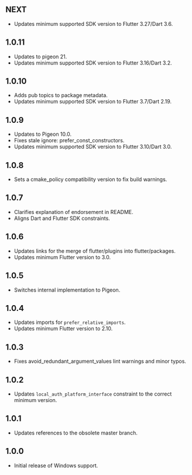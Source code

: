 ## NEXT

* Updates minimum supported SDK version to Flutter 3.27/Dart 3.6.

## 1.0.11

* Updates to pigeon 21.
* Updates minimum supported SDK version to Flutter 3.16/Dart 3.2.

## 1.0.10

* Adds pub topics to package metadata.
* Updates minimum supported SDK version to Flutter 3.7/Dart 2.19.

## 1.0.9

* Updates to Pigeon 10.0.
* Fixes stale ignore: prefer_const_constructors.
* Updates minimum supported SDK version to Flutter 3.10/Dart 3.0.

## 1.0.8

* Sets a cmake_policy compatibility version to fix build warnings.

## 1.0.7

* Clarifies explanation of endorsement in README.
* Aligns Dart and Flutter SDK constraints.

## 1.0.6

* Updates links for the merge of flutter/plugins into flutter/packages.
* Updates minimum Flutter version to 3.0.

## 1.0.5

* Switches internal implementation to Pigeon.

## 1.0.4

* Updates imports for `prefer_relative_imports`.
* Updates minimum Flutter version to 2.10.

## 1.0.3

* Fixes avoid_redundant_argument_values lint warnings and minor typos.

## 1.0.2

* Updates `local_auth_platform_interface` constraint to the correct minimum
  version.

## 1.0.1

* Updates references to the obsolete master branch.

## 1.0.0

* Initial release of Windows support.
